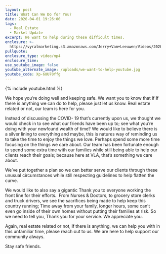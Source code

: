 ```yaml
---
layout: post
title: What Can We Do for You?
date: 2020-04-01 19:26:00
tags:
  - Real Estate
  - Market Update
excerpt: We want to help during these difficult times.
enclosure: >-
  https://vyralmarketing.s3.amazonaws.com/Jerry+Van+Leeuwen/Videos/2020/What+Can+We+Do+for+You_.mp4
pullquote:
enclosure_type: video/mp4
enclosure_time:
use_youtube_image: false
youtube_alternate_image: /uploads/we-want-to-help-youtube.jpg
youtube_code: Xp-6UU70ffg
---
```


{% include youtube.html %}

We hope you’re doing well and keeping safe. We want you to know that if If there is anything we can do to help, please just let us know. Real estate related or not, our team is here for you.

Instead of discussing the COVID- 19 that’s currently upon us, we thought we would check in to see what our friends have been up to; see what you’re doing with your newfound wealth of time? We would like to believe there is a silver lining to everything and maybe, this is natures way of reminding us to take the time to enjoy the things we love. Perhaps spend some more time focusing on the things we care about. Our team has been fortunate enough to spend some extra time with our families while still being able to help our clients reach their goals; because here at VLA, that’s something we care about.

We’ve put together a plan so we can better serve our clients through these unusual circumstances while still respecting guidelines to help flatten the curve.

We would like to also say a gigantic Thank you to everyone working the front line for their efforts.&nbsp; From Nurses & Doctors, to grocery store clerks and truck drivers, we see the sacrifices being made to help keep this country running; Time away from your family, longer hours, some can’t even go inside of their own homes without putting their families at risk. So we need to tell you, Thank you for your service. We appreciate you.

Again, real estate related or not, if there is anything, we can help you with in this unfamiliar time, please reach out to us. We are here to help support our community always.

Stay safe friends.